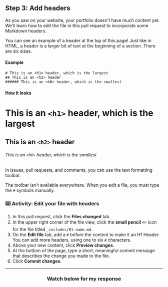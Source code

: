 ## Step 3: Add headers

As you saw on your website, your portfolio doesn't have much content yet. We'll learn how to edit the file in this pull request to incorporate some Markdown headers.

You can see an example of a header at the top of this page! Just like in HTML, a header is a larger bit of text at the beginning of a section. There are six sizes.

#### Example

```
# This is an <h1> header, which is the largest
## This is an <h2> header
###### This is an <h6> header, which is the smallest
```

#### How it looks

# This is an `<h1>` header, which is the largest
## This is an `<h2>` header
###### This is an `<h6>` header, which is the smallest

In issues, pull requests, and comments, you can use the text formatting toolbar.

The toolbar isn't available everywhere. When you edit a file, you must type the `#` symbols manually.

### :keyboard: Activity: Edit your file with headers

1. In this pull request, click the **Files changed** tab.
1. In the upper right corner of the file view, click the **small pencil** ✏️ icon for the file titled `_includes/01-name.md`.
1. On the **Edit file** tab, add a `#` before the content to make it an H1 Header. You can add more headers, using one to six `#` characters.
1. Above your new content, click **Preview changes**.
1. At the bottom of the page, type a short, meaningful commit message that describes the change you made to the file.
1. Click **Commit changes**.

<hr>
<h3 align="center">Watch below for my response</h3>
